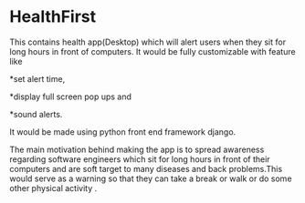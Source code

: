 # HealthFirst
This contains health app(Desktop) which will alert users when they sit for long hours in front of computers.
It would be fully customizable  with feature like 

  *set alert time,
  
  *display full screen pop ups and 
  
  *sound alerts.
  
It would be made using python front end framework django.

The main motivation behind making the app is to spread awareness regarding software engineers which sit for long hours in front of their computers and are soft target to many diseases and back problems.This would serve as a warning so that they can take a break or walk or do some other physical activity .
